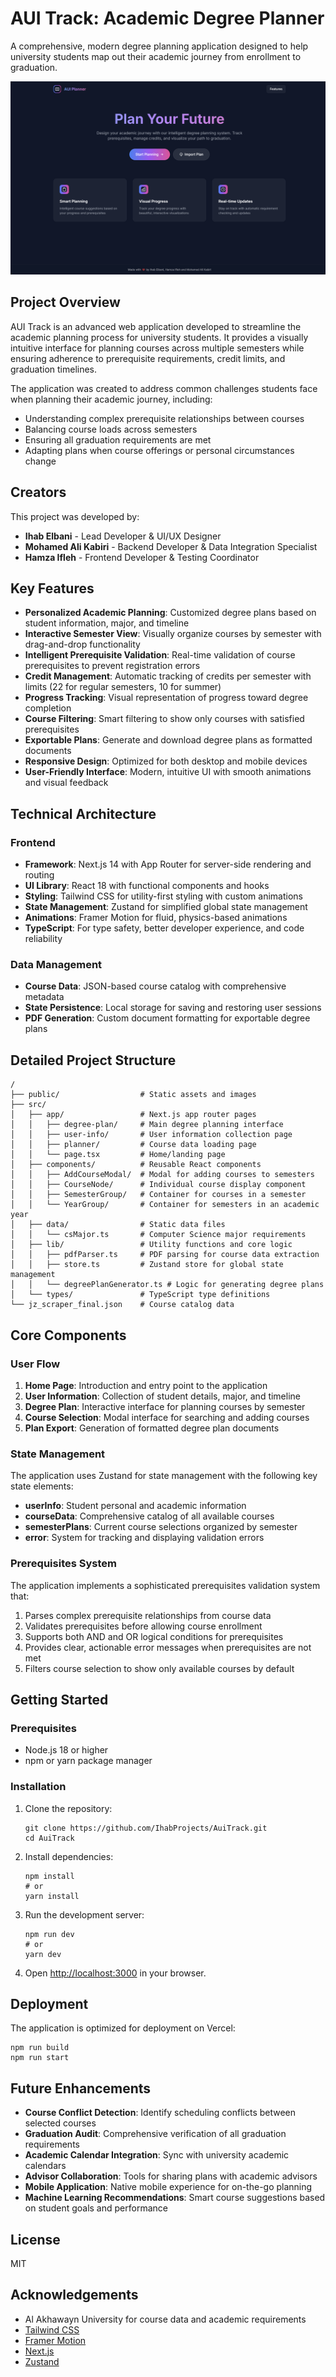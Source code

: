 # AUI Track: Academic Degree Planner

A comprehensive, modern degree planning application designed to help university students map out their academic journey from enrollment to graduation.

![AUITrack Screenshot](public/screenshot.png)

## Project Overview

AUI Track is an advanced web application developed to streamline the academic planning process for university students. It provides a visually intuitive interface for planning courses across multiple semesters while ensuring adherence to prerequisite requirements, credit limits, and graduation timelines.

The application was created to address common challenges students face when planning their academic journey, including:
- Understanding complex prerequisite relationships between courses
- Balancing course loads across semesters
- Ensuring all graduation requirements are met
- Adapting plans when course offerings or personal circumstances change

## Creators

This project was developed by:

- **Ihab Elbani** - Lead Developer & UI/UX Designer
- **Mohamed Ali Kabiri** - Backend Developer & Data Integration Specialist
- **Hamza Ifleh** - Frontend Developer & Testing Coordinator

## Key Features

- **Personalized Academic Planning**: Customized degree plans based on student information, major, and timeline
- **Interactive Semester View**: Visually organize courses by semester with drag-and-drop functionality
- **Intelligent Prerequisite Validation**: Real-time validation of course prerequisites to prevent registration errors
- **Credit Management**: Automatic tracking of credits per semester with limits (22 for regular semesters, 10 for summer)
- **Progress Tracking**: Visual representation of progress toward degree completion
- **Course Filtering**: Smart filtering to show only courses with satisfied prerequisites
- **Exportable Plans**: Generate and download degree plans as formatted documents
- **Responsive Design**: Optimized for both desktop and mobile devices
- **User-Friendly Interface**: Modern, intuitive UI with smooth animations and visual feedback

## Technical Architecture

### Frontend
- **Framework**: Next.js 14 with App Router for server-side rendering and routing
- **UI Library**: React 18 with functional components and hooks
- **Styling**: Tailwind CSS for utility-first styling with custom animations
- **State Management**: Zustand for simplified global state management
- **Animations**: Framer Motion for fluid, physics-based animations
- **TypeScript**: For type safety, better developer experience, and code reliability

### Data Management
- **Course Data**: JSON-based course catalog with comprehensive metadata
- **State Persistence**: Local storage for saving and restoring user sessions
- **PDF Generation**: Custom document formatting for exportable degree plans

## Detailed Project Structure

```
/
├── public/                  # Static assets and images
├── src/
│   ├── app/                 # Next.js app router pages
│   │   ├── degree-plan/     # Main degree planning interface
│   │   ├── user-info/       # User information collection page
│   │   ├── planner/         # Course data loading page
│   │   └── page.tsx         # Home/landing page
│   ├── components/          # Reusable React components
│   │   ├── AddCourseModal/  # Modal for adding courses to semesters
│   │   ├── CourseNode/      # Individual course display component
│   │   ├── SemesterGroup/   # Container for courses in a semester
│   │   └── YearGroup/       # Container for semesters in an academic year
│   ├── data/                # Static data files
│   │   └── csMajor.ts       # Computer Science major requirements
│   ├── lib/                 # Utility functions and core logic
│   │   ├── pdfParser.ts     # PDF parsing for course data extraction
│   │   ├── store.ts         # Zustand store for global state management
│   │   └── degreePlanGenerator.ts # Logic for generating degree plans
│   └── types/               # TypeScript type definitions
└── jz_scraper_final.json    # Course catalog data
```

## Core Components

### User Flow
1. **Home Page**: Introduction and entry point to the application
2. **User Information**: Collection of student details, major, and timeline
3. **Degree Plan**: Interactive interface for planning courses by semester
4. **Course Selection**: Modal interface for searching and adding courses
5. **Plan Export**: Generation of formatted degree plan documents

### State Management
The application uses Zustand for state management with the following key state elements:
- **userInfo**: Student personal and academic information
- **courseData**: Comprehensive catalog of all available courses
- **semesterPlans**: Current course selections organized by semester
- **error**: System for tracking and displaying validation errors

### Prerequisites System
The application implements a sophisticated prerequisites validation system that:
1. Parses complex prerequisite relationships from course data
2. Validates prerequisites before allowing course enrollment
3. Supports both AND and OR logical conditions for prerequisites
4. Provides clear, actionable error messages when prerequisites are not met
5. Filters course selection to show only available courses by default

## Getting Started

### Prerequisites
- Node.js 18 or higher
- npm or yarn package manager

### Installation
1. Clone the repository:
   ```
   git clone https://github.com/IhabProjects/AuiTrack.git
   cd AuiTrack
   ```

2. Install dependencies:
   ```
   npm install
   # or
   yarn install
   ```

3. Run the development server:
   ```
   npm run dev
   # or
   yarn dev
   ```

4. Open [http://localhost:3000](http://localhost:3000) in your browser.

## Deployment
The application is optimized for deployment on Vercel:

```
npm run build
npm run start
```

## Future Enhancements
- **Course Conflict Detection**: Identify scheduling conflicts between selected courses
- **Graduation Audit**: Comprehensive verification of all graduation requirements
- **Academic Calendar Integration**: Sync with university academic calendars
- **Advisor Collaboration**: Tools for sharing plans with academic advisors
- **Mobile Application**: Native mobile experience for on-the-go planning
- **Machine Learning Recommendations**: Smart course suggestions based on student goals and performance

## License
MIT

## Acknowledgements
- Al Akhawayn University for course data and academic requirements
- [Tailwind CSS](https://tailwindcss.com/)
- [Framer Motion](https://www.framer.com/motion/)
- [Next.js](https://nextjs.org/)
- [Zustand](https://github.com/pmndrs/zustand)
